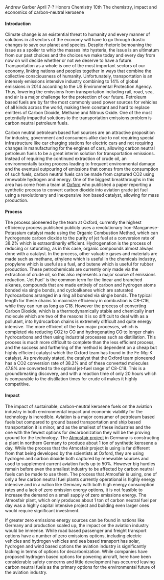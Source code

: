 Andrew Garber 
April 7-?
Honors Chemistry 10th
The chemistry, impact and economics of carbon-neutral kerosene


#### Introduction

Climate change is an existential threat to humanity and every manner of solutions in all sectors of the economy  will have to go through drastic changes to save our planet and species. Despite rhetoric bemoaning the issue as a spoiler to whip the masses into hysteria, the issue is an ultimatum from our past choices and the choices we make today and every day from now on will decide whether or not we deserve to have a future. Transportation as a whole is one of the most important sectors of our economy, linking nations and peoples together in ways that combine the collective consciousness of humanity. Unfortunately, transportation is an intensely emissions intensive industry combining to 14% of global emissions in 2014 according to the US Environmental Protection Agency. Thus, lowering the emissions from transportation including rail, road, sea, and air is a major challenge for the protection of our future. Petroleum based fuels are by far the most commonly used power sources for vehicles of all kinds across the world, making them constant and hard to replace emitters of Carbon Dioxide, Methane and Nitrous Oxide. One of the most potentially impactful solutions to the transportation emissions problem is carbon neutral petroleum fuels. 

Carbon neutral petroleum based fuel sources are an attractive proposition for industry, government and consumers alike due to not requiring special infrastructure like car charging stations for electric cars and not requiring changes in manufacturing for the engines of cars, allowing carbon neutral petroleum fuels to be a great interim solution for transportation emissions. Instead of requiring the continued extraction of crude oil, an environmentally taxing process leading to frequent environmental damage and the eventual outpouring of emissions that comes from the consumption of such fuels, carbon neutral fuels can be made from captured CO2 using renewable hydrogen and energy. One of the biggest breakthroughs in this area has come from a team at [Oxford](https://www.nature.com/articles/s41467-020-20214-z) who published a paper reporting a synthetic process to convert carbon dioxide into aviation grade jet fuel using a revolutionary and inexpensive iron based catalyst, allowing for mass production. 


#### Process

The process pioneered by the team at Oxford, currently the highest efficiency process published publicly uses a revolutionary Iron-Manganese-Potassium catalyst made using the Organic Combustion Method, which can hydrogenate carbon dioxide to the purity of jet fuel at a conversion rate of 38.2% which is extraordinarily efficient. Hydrogenation is the process of reducing or saturating, as in this case, organic compounds almost always done with a catalyst. In the process, other valuable gases and materials are made such as methane, ethylene which is useful in the chemicals industry, propylene which is useful as a fuel, and butene which is useful for rubber production. These petrochemicals are currently only made via the extraction of crude oil, so this also represents a major source of emissions reduction. 'Jet Fuel' is the common term for the linear and branched alkanes, compounds that are made entirely of carbon and hydrogen atoms bonded via single bonds, and cycloalkanes which are saturated hydrocarbons arranged in a ring all bonded via single bonds. The typical length for these chains to maximize efficiency in combustion is C8-C16, while they can run as long as C18. However the process of converting Carbon Dioxide, which is a thermodynamically stable and chemically inert molecule which are two of the reasons it is so difficult to deal with as a pollutant, into hydrocarbon chains is extremely difficult and quite energy intensive. The more efficient of the two major processes, which is completed via reducing CO2 to CO and hydrogenating CO to longer chain hydrocarbons and then using industrial processes such as distillation. This process is much more difficult to complete than the less efficient process, and the success and furthering of the method is dependent on a cheap but highly efficient catalyst which the Oxford team has found in the Fe-Mg-K catalyst. As previously stated, the catalyst that the Oxford team pioneered has a CO2 conversion rate of 38.2% and of these converted molecules 47.8% are converted to the optimal jet-fuel range of C8-C18. This is a groundbreaking discovery, and with a reaction time of only 20 hours which is comparable to the distillation times for crude oil makes it highly competitive. 

#### Impact

The impact of sustainable, carbon-neutral kerosene fuels on the aviation industry in both environmental impact and economic viability for the technology is incredible. Aviation is a major consumer of petroleum based fuels but compared to ground based transportation and ship based transportation it is minor, and as the smallest of these industries and the one with the fewest options for decarbonization they will be the proving ground for the technology. The [Atmosfair project](https://www.dw.com/en/sustainable-aviation-fuel-power-to-liquid/a-59398405) in Germany is constructing a plant in northern Germany to produce about 1 ton of synthetic kerosene a day. While the process that the Atmosfair project is using is far different from that being developed by the scientists at Oxford, they are using hydrogen and carbon dioxide both captured by renewable sources and used to supplement current aviation fuels up to 50%. However big hurdles remain before even the smallest industry to be affected by carbon neutral fuels can be made to use them. The process that Atmosfair is using, one of only a few carbon neutral fuel plants currently operational is highly energy intensive and in a nation like Germany with both high energy consumption rates and a lack of zero emission energy options, it is not feasible to increase the demand on a small supply of zero emissions energy. The Atmosfair plant, which only produces about 1 ton of carbon neutral fuel per day was a highly capital intensive project and building even larger ones would require significant investment. 

If greater zero emissions energy sources can be found in nations like Germany and production scaled up, the impact on the aviation industry would be immense. While road based passenger and freight transport options have a number of zero emissions options, including electric vehicles and hydrogen vehicles and sea based transport has solar, hydrogen and wind based options the aviation industry is significantly lacking in terms of options for decarbonization. While companies have proposed hydrogen based options for powering aircraft, here have been considerable safety concerns and little development has occurred leaving carbon neutral fuels as the primary options for the environmental future of the aviation industry.
